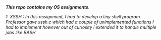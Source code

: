 ***This repo contains my OS assignments.***

_1. XSSH : In this assignment, I had to develop a tiny shell program. Professor gave xssh.c which had a couple of unimplemented functions I had to implement however out of curiosity i extended it to handle multiple jobs like BASH._
